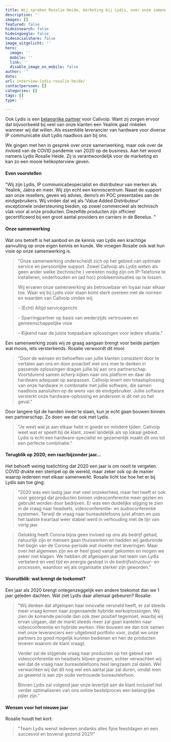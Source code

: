 ```yaml
---
title: Wij spraken Rosalie Heide, marketing bij Lydis, over onze samenwerking
description: ''
images: []
featured: false
hideinsearch: false
hideingoogle: false
hidesocialshare: false
image_uitgelicht: ''
hero:
  image: ''
  mobile: ''
  link: ''
  disable_image_on_mobile: false
author: ''
date: 
url: interview-lydis-rosalie-heide/
contactpersoon: []
categories: []
tags: []
type: ''

---
```

Ook Lydis is een [belangrijke partner](https://www.callvoip.nl/partners/lydis/) voor Callvoip. Want zij zorgen ervoor dat bijvoorbeeld bij veel van onze klanten een Yealink gaat rinkelen wanneer wij dat willen. Als essentiële leverancier van hardware voor diverse IP communicatie sluit Lydis naadloos aan bij ons. 

We gingen met hen in gesprek over onze samenwerking, maar ook over de invloed van de COVID pandemie van 2020 op de business. Aan het woord namens Lydis Rosalie Heide. Zij is verantwoordelijk voor de marketing en kan zo een mooie helikopterview geven. 

#### Even voorstellen

"Wij zijn Lydis, IP communicatiespecialist en distributeur van merken als Yealink, Jabra en meer. Wij zijn echt een kenniscentrum. Naast de support aan onze resellers, geven wij advies, demo’s en POC presentaties aan de eindgebruikers. Wij vinden dat wij als ‘Value Added Distributeur’ exceptionele ondersteuning bieden, op zowel commercieel als technisch vlak voor al onze producten. Diezelfde producten zijn officieel gecertificeerd bij een groot aantal providers en carriers in de Benelux. "

#### Onze samenwerking

Wat ons betreft is het aanbod en de kennis van Lydis een krachtige aanvulling op onze eigen kennis en kunde. We vroegen Rosalie ook wat hun visie op onze samenwerking is.

> "Onze samenwerking onderscheidt zich op het gebied van optimale service en persoonlijke support. Zowel Callvoip als Lydis weten als geen ander welke (technische ) vereisten nodig zijn om IP-Telefonie te installeren, onderhouden en (ad hoc) probleemsituaties op te lossen.
>
> Wij ervaren onze samenwerking als betrouwbaar en loyaal naar elkaar toe. Waar wij bij Lydis voor staan komt sterk overeen met de normen en waarden van Callvoip vinden wij:
>
> \- (Echt) Altijd servicegericht
>
> \- Sparringpartner op basis van wederzijds vertrouwen en gemeenschappelijke visie
>
> \- Kijkend naar de juiste toepasbare oplossingen voor iedere situatie."

Een samenwerking zoals wij ze graag aangaan brengt voor beide partijen wat moois, iets versterkends. Rosalie verwoordt dit mooi:

> "Door de wensen en behoeften van jullie klanten consistent door te vertalen aan ons en door proactief met ons mee te denken in passende oplossingen dragen jullie bij aan ons partnerschap. Voortdurend samen scherp kijken naar ons platform en daar de hardware adequaat op aanpassen. Callvoip levert een totaaloplossing van onze hardware in combinatie met jullie software, die samen naadloos aansluiten op de wens van de eindgebruiker. Jullie software versterkt onze hardware-oplossing en andersom is dit net zo het geval."

Door langere tijd de handen ineen te slaan, kun je echt gaan bouwen binnen een partnerschap. Zo doen we dat ook met Lydis.

> "Je weet wat je aan elkaar hebt in goede en mindere tijden. Callvoip weet wat er speelt bij de klant, zowel landelijk als op lokaal gebied. Lydis is echt een hardware-specialist en gezamenlijk maakt dit ons tot een perfecte combinatie."

#### **Terugblik op 2020; een raar/bijzonder jaar…**

Het behoeft weinig toelichting dat 2020 een jaar is om nooit te vergeten. COVID drukte een stempel op de wereld, maar zeker ook op de manier waarop iedereen met elkaar samenwerkt. Rosalie licht toe hoe het er bij Lydis aan toe ging:

> "2020 was een lastig jaar met veel onzekerheid, maar het heeft er ook voor gezorgd dat producten binnen videoconferentie meer gezien en gebruikt worden door bedrijven. Er was een duidelijke stijging te zien in de vraag naar headsets, videoconferentie- en audioconferentie systemen. Terwijl de vraag naar bureautelefoons juist afnam en pas het laatste kwartaal weer stabiel werd in verhouding met de lijn van vorig jaar.

> Gelukkig heeft Corona bijna geen invloed op ons als bedrijf gehad, natuurlijk zijn er mensen gaan thuiswerken en hadden wij gedurende het begin van de Corona-periode wat moeite met leveringen. Maar over het algemeen zijn we er heel goed vanaf gekomen en mogen we zeker niet klagen. We hebben dit afgelopen jaar het team van Lydis verbeterd en veel tijd en energie gestopt in de bedrijfsstructuur- en processen, waardoor wij als organisatie sterker zijn geworden."

#### Vooruitblik: wat brengt de toekomst?

Een jaar als 2020 brengt ontegenzeggelijk een andere toekomst dan we 1 jaar geleden dachten. Wat ziet Lydis daar allemaal gebeuren? Rosalie: 

> "Wij denken dat afgelopen haar innovatie versneld heeft, er zal steeds meer vraag komen naar zogenaamde hybride werkoplossingen. Wij zien de komende periode dan ook zeer positief tegemoet, waarbij wij ervan uitgaan, dat de markt steeds meer zal gaan kantelen naar videoconferentie en hybride werken. Hier bouwen we dan ook samen met onze leveranciers een uitgebreid portfolio voor, zodat we onze partners zo goed mogelijk kunnen bedienen en hen de producten leveren waarom de klant vraagt.
>
> Verder zal de stijgende vraag naar producten op het gebied van videoconferentie en headsets blijven groeien, echter verwachten wij wel dat de vraag naar bureautelefoons heel langzaam zal dalen. Wel verwachten wij dat dit nog wel een aantal jaar zal duren, omdat men zo gewend is aan zijn oude vertrouwde bureautelefoon.
>
> Binnen Lydis zal volgend jaar onze levertijd aan de klant inclusief het verder optimaliseren van ons online bestelproces een belangrijke pijler zijn."

#### Wensen voor het nieuwe jaar

Rosalie houdt het kort:

> "Team Lydis wenst iedereen ondanks alles fijne feestdagen en een succesvol en bovenal gezond 2021!"